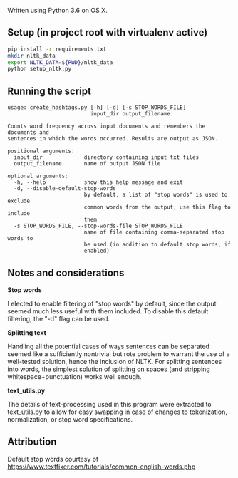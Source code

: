 Written using Python 3.6 on OS X.

## Setup (in project root with virtualenv active)
```bash
pip install -r requirements.txt
mkdir nltk_data
export NLTK_DATA=${PWD}/nltk_data
python setup_nltk.py
```

## Running the script
```
usage: create_hashtags.py [-h] [-d] [-s STOP_WORDS_FILE]
                          input_dir output_filename

Counts word frequency across input documents and remembers the documents and
sentences in which the words occurred. Results are output as JSON.

positional arguments:
  input_dir             directory containing input txt files
  output_filename       name of output JSON file

optional arguments:
  -h, --help            show this help message and exit
  -d, --disable-default-stop-words
                        by default, a list of "stop words" is used to exclude
                        common words from the output; use this flag to include
                        them
  -s STOP_WORDS_FILE, --stop-words-file STOP_WORDS_FILE
                        name of file containing comma-separated stop words to
                        be used (in addition to default stop words, if
                        enabled)
```

## Notes and considerations
**Stop words**

I elected to enable filtering of "stop words" by default, since the output seemed much less useful with them included. To disable this default filtering, the "-d" flag can be used.

**Splitting text**

Handling all the potential cases of ways sentences can be separated seemed like a sufficiently nontrivial but rote problem to warrant the use of a well-tested solution, hence the inclusion of NLTK. For splitting sentences into words, the simplest solution of splitting on spaces (and stripping whitespace+punctuation) works well enough.

**text_utils.py**

The details of text-processing used in this program were extracted to text_utils.py to allow for easy swapping in case of changes to tokenization, normalization, or stop word specifications.

## Attribution
Default stop words courtesy of https://www.textfixer.com/tutorials/common-english-words.php
